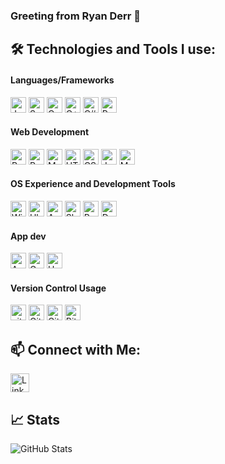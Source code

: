 ### Greeting from Ryan Derr 👋
## 🛠️ Technologies and Tools I use:
#### Languages/Frameworks
<p>
 <img alt="Java" src="https://img.shields.io/badge/Java-ED8B00?style=for-the-badge&logo=java&logoColor=white" height="25px"/>
 <img alt="Spring" src="https://img.shields.io/badge/spring-%236DB33F.svg?style=for-the-badge&logo=spring&logoColor=white" height="25px"/>
 
 <img alt="C" src="https://img.shields.io/badge/C-00599C?style=for-the-badge&logo=c&logoColor=white" height="25px"/>
 <img alt="C++" src="https://img.shields.io/badge/C%2B%2B-00599C?style=for-the-badge&logo=c%2B%2B&logoColor=white" height="25px"/>
 <img alt="C#" src="https://img.shields.io/badge/C%23-239120?style=for-the-badge&logo=c-sharp&logoColor=white" height="25px"/>
 <img alt="Python" src="https://img.shields.io/badge/Python-14354C?style=for-the-badge&logo=python&logoColor=white" height="25px"/>
</p>

#### Web Development 
<p>
 <img alt="React" src="https://img.shields.io/badge/-ReactJs-61DAFB?logo=react&logoColor=white&style=for-the-badge" height="25px"/>
 <img alt="Postgresql" src="https://img.shields.io/badge/postgres-%23316192.svg?style=for-the-badge&logo=postgresql&logoColor=white" height="25px"/>
 <img alt="MySQL" src="https://img.shields.io/badge/MySQL-005C84?style=for-the-badge&logo=mysql&logoColor=white" height="25px"/>
 <img alt="HTML5" src="https://img.shields.io/badge/HTML5-E34F26?style=for-the-badge&logo=html5&logoColor=white" height="25px"/>
 <img alt="CSS" src="https://img.shields.io/badge/CSS3-1572B6?style=for-the-badge&logo=css3&logoColor=white" height="25px"/>
 <img alt="JavaScript" src="https://img.shields.io/badge/JavaScript-323330?style=for-the-badge&logo=javascript&logoColor=F7DF1E" height="25px"/>
 <img alt="MD" src="https://img.shields.io/badge/Markdown-000000?style=for-the-badge&logo=markdown&logoColor=white" height="25px"/>
</p>

#### OS Experience and Development Tools
<p>
 <img alt="Windows" src="https://img.shields.io/badge/Windows-0078D6?style=for-the-badge&logo=windows&logoColor=white" height="25px"/>
 <img alt="Ubuntu" src="https://img.shields.io/badge/Ubuntu-E95420?style=for-the-badge&logo=ubuntu&logoColor=white" height="25px"/>
 <img alt="Arch Linux" src="https://img.shields.io/badge/Arch_Linux-1793D1?style=for-the-badge&logo=arch-linux&logoColor=white" height="25px"/>
 <img alt="Shell Script" src="https://img.shields.io/badge/Shell_Script-121011?style=for-the-badge&logo=gnu-bash&logoColor=white" height="25px"/>
 <img alt="Power Shell" src="https://img.shields.io/badge/PowerShell-5391FE?style=for-the-badge&logo=PowerShell&logoColor=white" height="25px"/>
 <img alt="Docker" src="https://img.shields.io/badge/Docker-2CA5E0?style=for-the-badge&logo=docker&logoColor=white" height="25px"/>
</p>

#### App dev
<p>
 <img alt="Android" src="https://img.shields.io/badge/Android-3DDC84?style=for-the-badge&logo=android&logoColor=white" height="25px"/>
 <img alt="Google Play" src="https://img.shields.io/badge/Google_Play-414141?style=for-the-badge&logo=google-play&logoColor=white" height="25px"/>
 <img alt="Unity" src="https://img.shields.io/badge/Unity-100000?style=for-the-badge&logo=unity&logoColor=white" height="25px"/>
</p>

#### Version Control Usage
<p>
 <img alt="git" src="https://img.shields.io/badge/-Git-F05032?style=flat-square&logo=git&logoColor=white" height="25px"/>
 <img alt="GitHub" src="https://img.shields.io/badge/GitHub-100000?style=for-the-badge&logo=github&logoColor=white" height="25px"/>
 <img alt="GitLab" src="https://img.shields.io/badge/GitLab-330F63?style=for-the-badge&logo=gitlab&logoColor=white" height="25px"/>
 <img alt="Bitbucket" src="https://img.shields.io/badge/Bitbucket-330F63?style=for-the-badge&logo=bitbucket&logoColor=white" height="25px"/>
</p>

## 📫 Connect with Me: 
<p>
<a href="https://www.linkedin.com/in/james-derr/" target="_blank"><img alt="LinkedIn" src="https://img.shields.io/badge/linkedin-%230077B5.svg?&style=for-the-badge&logo=linkedin&logoColor=white"  height="30px"/></a>
</p>

## 📈 Stats
<p>
 <img alt="GitHub Stats" src="https://github-readme-stats.vercel.app/api?username=RyanDerr&theme=blue-green"/>
</p>
